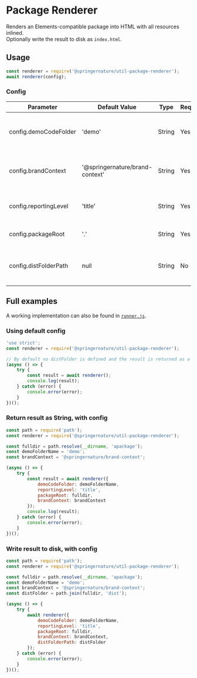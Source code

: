 # Package Renderer

Renders an Elements-compatible package into HTML with all resources inlined.  
Optionally write the result to disk as `index.html`.

## Usage

```js
const renderer = require('@springernature/util-package-renderer');
await renderer(config);
```

### Config

| Parameter              | Default Value                   | Type    | Required | Description                                     |
|------------------------|---------------------------------|---------|----------|-------------------------------------------------|
| config.demoCodeFolder  | 'demo'                          | String  | Yes      | Name of demo code folder within your package |
| config.brandContext    | '@springernature/brand-context' | String  | Yes      | Name of the brand-context package on NPM     |
| config.reportingLevel  | 'title'                         | String  | Yes      | Amount of reporting for util-cli-reporter    |
| config.packageRoot     | '.'                             | String  | Yes      | Path to the package to render                |
| config.distFolderPath  | null                            | String  | No       | Path to where index.html should be written   |

## Full examples

A working implementation can also be found in [`runner.js`](./__mocks__/runner.js).

### Using default config

```js
'use strict';
const renderer = require('@springernature/util-package-renderer');

// By default no distFolder is defined and the result is returned as a String
(async () => {
	try {
		const result = await renderer();
		console.log(result);
	} catch (error) {
		console.error(error);
	}
})();
```

### Return result as String, with config

```js
const path = require('path');
const renderer = require('@springernature/util-package-renderer');

const fulldir = path.resolve(__dirname, 'apackage');
const demoFolderName = 'demo';
const brandContext = '@springernature/brand-context';

(async () => {
	try {
		const result = await renderer({
			demoCodeFolder: demoFolderName,
			reportingLevel: 'title',
			packageRoot: fulldir,
			brandContext: brandContext
		});
		console.log(result);
	} catch (error) {
		console.error(error);
	}
})();
```

### Write result to disk, with config

```js
const path = require('path');
const renderer = require('@springernature/util-package-renderer');

const fulldir = path.resolve(__dirname, 'apackage');
const demoFolderName = 'demo';
const brandContext = '@springernature/brand-context';
const distFolder = path.join(fulldir, 'dist');

(async () => {
	try {
		await renderer({
			demoCodeFolder: demoFolderName,
			reportingLevel: 'title',
			packageRoot: fulldir,
			brandContext: brandContext,
			distFolderPath: distFolder
		});
	} catch (error) {
		console.error(error);
	}
})();
```